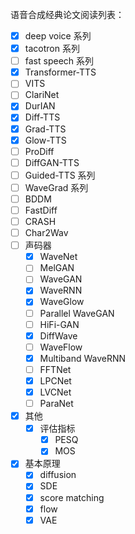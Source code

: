 
语音合成经典论文阅读列表：
- [x] deep voice 系列
- [x] tacotron 系列
- [ ] fast speech 系列
- [x] Transformer-TTS
- [ ] VITS
- [ ] ClariNet
- [x] DurIAN
- [x] Diff-TTS
- [x] Grad-TTS
- [x] Glow-TTS
- [ ] ProDiff
- [ ] DiffGAN-TTS
- [ ] Guided-TTS 系列
- [ ] WaveGrad 系列
- [ ] BDDM
- [ ] FastDiff
- [ ] CRASH
- [ ] Char2Wav
- [ ] 声码器
	- [x] WaveNet
	- [ ] MelGAN
	- [ ] WaveGAN
	- [x] WaveRNN
	- [x] WaveGlow
	- [ ] Parallel WaveGAN
	- [ ] HiFi-GAN
	- [x] DiffWave
	- [ ] WaveFlow
	- [x] Multiband WaveRNN
	- [ ] FFTNet
	- [x] LPCNet
	- [x] LVCNet
	- [ ] ParaNet
- [x] 其他
	- [x] 评估指标
		- [x] PESQ
		- [x] MOS
- [x] 基本原理
	- [x] diffusion
	- [x] SDE
	- [x] score matching
	- [x] flow
	- [x] VAE